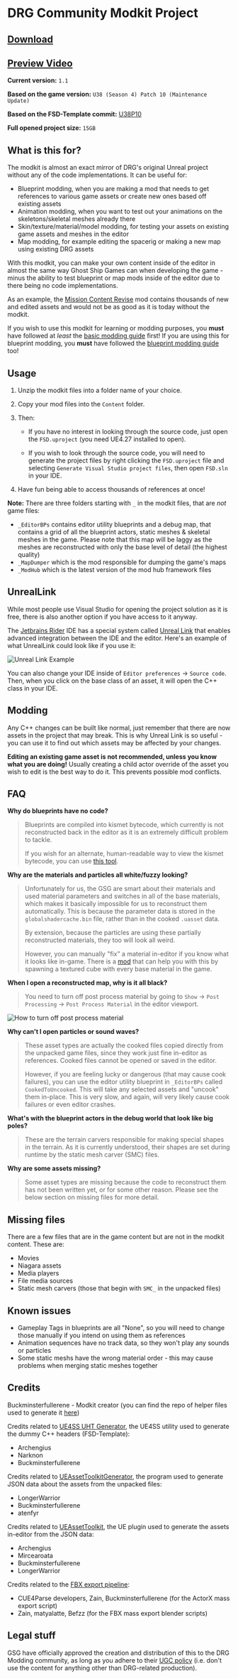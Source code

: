 # DRG Community Modkit Project

## [Download](https://drive.google.com/file/d/1fHSIPI14A9GJhrFsSjlh8e2t06AECYAO/view?usp=sharing)

## [Preview Video](https://youtu.be/0odKe6elOLQ)

**Current version:** `1.1`

**Based on the game version:** `U38 (Season 4) Patch 10 (Maintenance Update)`

**Based on the FSD-Template commit:** [U38P10](https://github.com/DRG-Modding/FSD-Template/commit/0da9e507ede3c5b71de929c1691337bd069a7a48)

**Full opened project size:** `15GB`

## What is this for?

The modkit is almost an exact mirror of DRG's original Unreal project without any of the code implementations. It can be useful for:
- Blueprint modding, when you are making a mod that needs to get references to various game assets or create new ones based off existing assets
- Animation modding, when you want to test out your animations on the skeletons/skeletal meshes already there
- Skin/texture/material/model modding, for testing your assets on existing game assets and meshes in the editor
- Map modding, for example editing the spacerig or making a new map using existing DRG assets

With this modkit, you can make your own content inside of the editor in almost the same way Ghost Ship Games can when developing the game - minus the ability to test blueprint or map mods inside of the editor due to there being no code implementations.

As an example, the [Mission Content Revise](https://mod.io/g/drg/m/massive-content-revise-testing) mod contains thousands of new and edited assets and would not be as good as it is today without the modkit.

If you wish to use this modkit for learning or modding purposes, you __must__ have followed at *least* the [basic modding guide](https://mod.io/g/drg/r/drg-basic-modding-guide) first! If you are using this for blueprint modding, you __must__ have followed the [blueprint modding guide](https://mod.io/g/drg/r/how-to-blueprint-mod) too!

## Usage

1. Unzip the modkit files into a folder name of your choice.

2. Copy your mod files into the `Content` folder.

3. Then:
    - If you have no interest in looking through the source code, just open the `FSD.uproject` (you need UE4.27 installed to open).

    - If you wish to look through the source code, you will need to generate the project files by right clicking the `FSD.uproject` file and selecting `Generate Visual Studio project files`, then open `FSD.sln` in your IDE.

4. Have fun being able to access thousands of references at once!

**Note:** There are three folders starting with `_` in the modkit files, that are *not* game files:
- `_EditorBPs` contains editor utility blueprints and a debug map, that contains a grid of all the blueprint actors, static meshes & skeletal meshes in the game. Please note that this map will be laggy as the meshes are reconstructed with only the base level of detail (the highest quality)
- `_MapDumper` which is the mod responsible for dumping the game's maps
- `_ModHub` which is the latest version of the mod hub framework files

## UnrealLink

While most people use Visual Studio for opening the project solution as it is free, there is also another option if you have access to it anyway. 

The [Jetbrains Rider](https://www.jetbrains.com/rider/download) IDE has a special system called [Unreal Link](https://www.jetbrains.com/help/rider/Unreal_Engine__UnrealLink_RiderLink.html) that enables advanced integration between the IDE and the editor. Here's an example of what UnrealLink could look like if you use it:

![Unreal Link Example](https://cdn.discordapp.com/attachments/1109192354595876944/1150799779316629635/image.png)

You can also change your IDE inside of `Editor preferences` -> `Source code`. Then, when you click on the base class of an asset, it will open the C++ class in your IDE.

## Modding

Any C++ changes can be built like normal, just remember that there are now assets in the project that may break. This is why Unreal Link is so useful - you can use it to find out which assets may be affected by your changes.

**Editing an existing game asset is not recommended, unless you know what you are doing!** Usually creating a child actor override of the asset you wish to edit is the best way to do it. This prevents possible mod conflicts.

## FAQ

**Why do blueprints have no code?**

> Blueprints are compiled into kismet bytecode, which currently is not reconstructed back in the editor as it is an extremely difficult problem to tackle.
>
> If you wish for an alternate, human-readable way to view the kismet bytecode, you can use [this tool](https://trumank.github.io/drg-control-flow-graphs/).

**Why are the materials and particles all white/fuzzy looking?**

> Unfortunately for us, the GSG are smart about their materials and used material parameters and switches in all of the base materials, which makes it basically impossible for us to reconstruct them automatically. This is because the parameter data is stored in the `globalshadercache.bin` file, rather than in the cooked `.uasset` data. 
>
> By extension, because the particles are using these partially reconstructed materials, they too will look all weird.
> 
> However, you can manually "fix" a material in-editor if you know what it looks like in-game. There is a [mod](https://cdn.discordapp.com/attachments/709825862672973866/998271202546171955/MatTestMod.zip) that can help you with this by spawning a textured cube with every base material in the game.

**When I open a reconstructed map, why is it all black?**

> You need to turn off post process material by going to `Show` -> `Post Processing` -> `Post Process Material` in the editor viewport.

![How to turn off post process material](https://cdn.discordapp.com/attachments/1109192354595876944/1151018604129701888/image.png)

**Why can't I open particles or sound waves?**

> These asset types are actually the cooked files copied directly from the unpacked game files, since they work just fine in-editor as references. Cooked files cannot be opened or saved in the editor.
> 
> However, if you are feeling lucky or dangerous (that may cause cook failures), you can use the editor utility blueprint in `_EditorBPs` called `CookedToUncooked`. This will take any selected assets and "uncook" them in-place. This is very slow, and again, will very likely cause cook failures or even editor crashes.

**What's with the blueprint actors in the debug world that look like big poles?**

> These are the terrain carvers responsible for making special shapes in the terrain. As it is currently understood, their shapes are set during runtime by the static mesh carver (SMC) files.

**Why are some assets missing?**

> Some asset types are missing because the code to reconstruct them has not been written yet, or for some other reason. Please see the below section on missing files for more detail.

## Missing files

There are a few files that are in the game content but are not in the modkit content. These are:
- Movies
- Niagara assets
- Media players
- File media sources
- Static mesh carvers (those that begin with `SMC_` in the unpacked files)

## Known issues

- Gameplay Tags in blueprints are all "None", so you will need to change those manually if you intend on using them as references
- Animation sequences have no track data, so they won't play any sounds or particles
- Some static meshs have the wrong material order - this may cause problems when merging static meshes together

## Credits

Buckminsterfullerene - Modkit creator (you can find the repo of helper files used to generate it [here](https://github.com/DRG-Modding/Modkit-Helpers))

Credits related to [UE4SS UHT Generator](https://docs.ue4ss.com/guides/generating-uht-compatible-headers.html), the UE4SS utility used to generate the dummy C++ headers (FSD-Template):
- Archengius
- Narknon
- Buckminsterfullerene

Credits related to [UEAssetToolkitGenerator](https://github.com/LongerWarrior/UEAssetToolkitGenerator), the program used to generate JSON data about the assets from the unpacked files:
- LongerWarrior
- Buckminsterfullerene
- atenfyr

Credits related to [UEAssetToolkit](https://github.com/Buckminsterfullerene02/UEAssetToolkit-Fixes), the UE plugin used to generate the assets in-editor from the JSON data:
- Archengius
- Mircearoata
- Buckminsterfullerene
- LongerWarrior

Credits related to the [FBX export pipeline](https://github.com/LongerWarrior/UEAssetToolkitGenerator/wiki/Generating-FBX):
- CUE4Parse developers, Zain, Buckminsterfullerene (for the ActorX mass export script)
- Zain, matyalatte, Befzz (for the FBX mass export blender scripts)

## Legal stuff

GSG have officially approved the creation and distribution of this to the DRG Modding community, as long as you adhere to their [UGC policy](https://drg.mod.io/guides/deep-rock-galactic-ugc-policy) (i.e. don't use the content for anything other than DRG-related production).